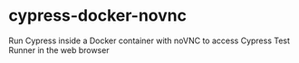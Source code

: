 # cypress-docker-novnc
Run Cypress inside a Docker container with noVNC to access Cypress Test Runner in the web browser
